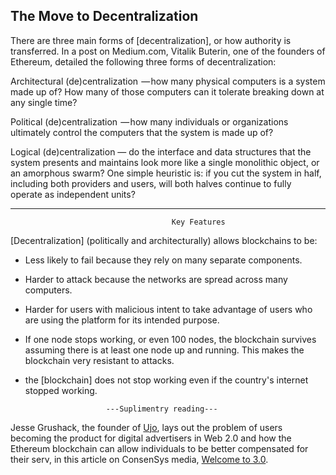## The Move to Decentralization

There are three main forms of [decentralization], or how authority is transferred. In a post on Medium.com, Vitalik Buterin, one of the founders of Ethereum, detailed the following three forms of decentralization:

Architectural (de)centralization  — how many physical computers is a system made up of? How many of those computers can it tolerate breaking down at any single time?

Political (de)centralization  — how many individuals or organizations ultimately control the computers that the system is made up of?

Logical (de)centralization — do the interface and data structures that the system presents and maintains look more like a single monolithic object, or an amorphous swarm? One simple heuristic is: if you cut the system in half, including both providers and users, will both halves continue to fully operate as independent units?

-------------------------------------------------
										Key Features 
[Decentralization] (politically and architecturally) allows blockchains to be:

-   Less likely to fail because they rely on many separate components.
    
-   Harder to attack because the networks are spread across many computers.
    
-   Harder for users with malicious intent to take advantage of users who are using the platform for its intended purpose.
- If one node stops working, or even 100 nodes, the blockchain survives assuming there is at least one node up and running. This makes the blockchain very resistant to attacks.
- the [blockchain] does not stop working even if the country's internet stopped working.

						---Suplimentry reading---

Jesse Grushack, the founder of [Ujo](https://ujomusic.com/), lays out the problem of users becoming the product for digital advertisers in Web 2.0 and how the Ethereum blockchain can allow individuals to be better compensated for their serv, in this article on ConsenSys media, [Welcome to 3.0](https://medium.com/@ConsenSys/welcome-to-3-0-f4552fb02302). 

